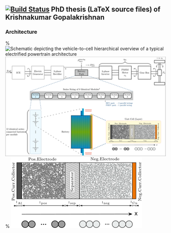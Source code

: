 ## [![Build Status](https://travis-ci.com/krishnakumarg1984/phd_thesis.svg?token=1FbiHkxybL69NMqKddYU&branch=master)](https://travis-ci.com/krishnakumarg1984/phd_thesis) PhD thesis (LaTeX source files) of Krishnakumar Gopalakrishnan

### Architecture

% ![Schematic depicting the vehicle-to-cell hierarchical overview of a typical electrified powertrain architecture](https://zenodo.org/record/2541032/files/drivetrain.png?download=1)
![Schematic depicting the vehicle-to-cell hierarchical overview of a typical electrified powertrain architecture](chapters/layer_opt/figures/drivetrain.png)
% ![Schematic depicting the basic construction of a lithium ion unit cell](\chapters\introduction\figures\cell_sandwich_svg.svg)
